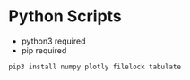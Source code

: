 # Python Scripts

* python3 required
* pip required

```
pip3 install numpy plotly filelock tabulate
```

